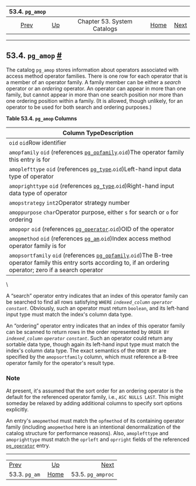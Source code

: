 <!--?xml version="1.0" encoding="UTF-8" standalone="no"?-->

|              53.4. `pg_amop`              |                                                   |                             |                                                       |                                                   |
| :---------------------------------------: | :------------------------------------------------ | :-------------------------: | ----------------------------------------------------: | ------------------------------------------------: |
| [Prev](catalog-pg-am.html "53.3. pg_am")  | [Up](catalogs.html "Chapter 53. System Catalogs") | Chapter 53. System Catalogs | [Home](index.html "PostgreSQL 17devel Documentation") |  [Next](catalog-pg-amproc.html "53.5. pg_amproc") |

***

## 53.4. `pg_amop` [#](#CATALOG-PG-AMOP)

[]()

The catalog `pg_amop` stores information about operators associated with access method operator families. There is one row for each operator that is a member of an operator family. A family member can be either a *search* operator or an *ordering* operator. An operator can appear in more than one family, but cannot appear in more than one search position nor more than one ordering position within a family. (It is allowed, though unlikely, for an operator to be used for both search and ordering purposes.)

**Table 53.4. `pg_amop` Columns**

| Column TypeDescription                                                                                                                                                                                               |
| -------------------------------------------------------------------------------------------------------------------------------------------------------------------------------------------------------------------- |
| `oid` `oid`Row identifier                                                                                                                                                                                            |
| `amopfamily` `oid` (references [`pg_opfamily`](catalog-pg-opfamily.html "53.35. pg_opfamily").`oid`)The operator family this entry is for                                                                            |
| `amoplefttype` `oid` (references [`pg_type`](catalog-pg-type.html "53.64. pg_type").`oid`)Left-hand input data type of operator                                                                                      |
| `amoprighttype` `oid` (references [`pg_type`](catalog-pg-type.html "53.64. pg_type").`oid`)Right-hand input data type of operator                                                                                    |
| `amopstrategy` `int2`Operator strategy number                                                                                                                                                                        |
| `amoppurpose` `char`Operator purpose, either `s` for search or `o` for ordering                                                                                                                                      |
| `amopopr` `oid` (references [`pg_operator`](catalog-pg-operator.html "53.34. pg_operator").`oid`)OID of the operator                                                                                                 |
| `amopmethod` `oid` (references [`pg_am`](catalog-pg-am.html "53.3. pg_am").`oid`)Index access method operator family is for                                                                                          |
| `amopsortfamily` `oid` (references [`pg_opfamily`](catalog-pg-opfamily.html "53.35. pg_opfamily").`oid`)The B-tree operator family this entry sorts according to, if an ordering operator; zero if a search operator |

\


A “search” operator entry indicates that an index of this operator family can be searched to find all rows satisfying `WHERE` *`indexed_column`* *`operator`* *`constant`*. Obviously, such an operator must return `boolean`, and its left-hand input type must match the index's column data type.

An “ordering” operator entry indicates that an index of this operator family can be scanned to return rows in the order represented by `ORDER BY` *`indexed_column`* *`operator`* *`constant`*. Such an operator could return any sortable data type, though again its left-hand input type must match the index's column data type. The exact semantics of the `ORDER BY` are specified by the `amopsortfamily` column, which must reference a B-tree operator family for the operator's result type.

### Note

At present, it's assumed that the sort order for an ordering operator is the default for the referenced operator family, i.e., `ASC NULLS LAST`. This might someday be relaxed by adding additional columns to specify sort options explicitly.

An entry's `amopmethod` must match the `opfmethod` of its containing operator family (including `amopmethod` here is an intentional denormalization of the catalog structure for performance reasons). Also, `amoplefttype` and `amoprighttype` must match the `oprleft` and `oprright` fields of the referenced [`pg_operator`](catalog-pg-operator.html "53.34. pg_operator") entry.

***

|                                           |                                                       |                                                   |
| :---------------------------------------- | :---------------------------------------------------: | ------------------------------------------------: |
| [Prev](catalog-pg-am.html "53.3. pg_am")  |   [Up](catalogs.html "Chapter 53. System Catalogs")   |  [Next](catalog-pg-amproc.html "53.5. pg_amproc") |
| 53.3. `pg_am`                             | [Home](index.html "PostgreSQL 17devel Documentation") |                                 53.5. `pg_amproc` |
